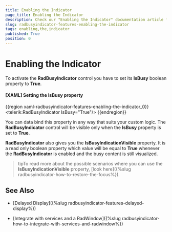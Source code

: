 ```yaml
---
title: Enabling the Indicator
page_title: Enabling the Indicator
description: Check our "Enabling the Indicator" documentation article for the RadBusyIndicator WPF control.
slug: radbusyindicator-features-enabling-the-indicator
tags: enabling,the,indicator
published: True
position: 0
---
```


# Enabling the Indicator

To activate the __RadBusyIndicator__ control you have to set its __IsBusy__ boolean property to __True__. 

#### __[XAML] Setting the IsBusy property__

{{region xaml-radbusyindicator-features-enabling-the-indicator_0}}
	<telerik:RadBusyIndicator IsBusy="True"/>
{{endregion}}

You can data bind this property in any way that suits your custom logic. The __RadBusyIndicator__ control will be visible only when the __IsBusy__ property is set to __True__.

__RadBusyIndicator__ also gives you the __IsBusyIndicationVisible__ property. It is a read only boolean property which value will be equal to __True__ whenever the __RadBusyIndicator__ is enabled and the busy content is still visualized.

>tipTo read more about the possible scenarios where you can use the __IsBusyIndicationVisible__ property, [look here]({%slug radbusyindicator-how-to-restore-the-focus%}). 

## See Also

 * [Delayed Display]({%slug radbusyindicator-features-delayed-display%})

 * [Integrate with services and a RadWindow]({%slug radbusyindicator-how-to-integrate-with-services-and-radwindow%})
